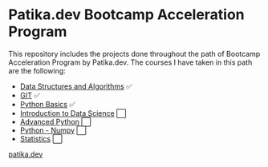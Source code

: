 # Patika.dev Bootcamp Acceleration Program
This repository includes the projects done throughout the path of Bootcamp Acceleration Program by Patika.dev. The courses I have taken in this path are the following:


- [Data Structures and Algorithms](https://app.patika.dev/courses/veri-yapilari-ve-algoritmalar) ✅
- [GIT](https://app.patika.dev/courses/git) ✅
- [Python Basics](https://app.patika.dev/courses/python-temel) ✅
- [Introduction to Data Science](https://app.patika.dev/courses/veri-bilimine-giris) ⬜
- [Advanced Python](https://app.patika.dev/courses/ileri-python) ⬜
- [Python - Numpy](https://app.patika.dev/courses/python-numpy) ⬜
- [Statistics](https://app.patika.dev/courses/istatistik) ⬜

[patika.dev](https://www.patika.dev)
